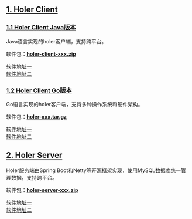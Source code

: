 ## [1. Holer Client](https://github.com/wisdom-projects/holer-client)

### [1.1 Holer Client Java版本](https://github.com/wisdom-projects/holer/tree/master/Binary/Java)
Java语言实现的holer客户端，支持跨平台。

软件包：[**holer-client-xxx.zip**](https://github.com/wisdom-projects/holer-client/releases)

[软件地址一](https://github.com/wisdom-projects/holer-client/releases)<br/>
[软件地址二](https://pan.baidu.com/s/1APDAaaaQxTa71IR2hDjIaA#list/path=%2Fsharelink2808252679-1014620033513253%2Fholer%2Fholer-client%2Fjava&parentPath=%2Fsharelink2808252679-1014620033513253)

### [1.2 Holer Client Go版本](https://github.com/wisdom-projects/holer/tree/master/Binary/Go)
Go语言实现的holer客户端，支持多种操作系统和硬件架构。

软件包：[**holer-xxx.tar.gz**](https://github.com/wisdom-projects/holer-client/releases)

[软件地址一](https://github.com/wisdom-projects/holer-client/releases)<br/>
[软件地址二](https://pan.baidu.com/s/1APDAaaaQxTa71IR2hDjIaA#list/path=%2Fsharelink2808252679-1014620033513253%2Fholer%2Fholer-client%2Fgo&parentPath=%2Fsharelink2808252679-1014620033513253)

## [2. Holer Server](https://github.com/wisdom-projects/holer-server)
Holer服务端由Spring Boot和Netty等开源框架实现，使用MySQL数据库统一管理数据，支持跨平台。

软件包：[**holer-server-xxx.zip**](https://github.com/wisdom-projects/holer-server/releases)

[软件地址一](https://github.com/wisdom-projects/holer-server/releases)<br/>
[软件地址二](https://pan.baidu.com/s/1APDAaaaQxTa71IR2hDjIaA#list/path=%2Fsharelink2808252679-1014620033513253%2Fholer%2Fholer-server&parentPath=%2Fsharelink2808252679-1014620033513253)
